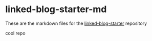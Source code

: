 # linked-blog-starter-md
These are the markdown files for the [linked-blog-starter](https://github.com/matthewwong525/linked-blog-starter) repository

cool repo
